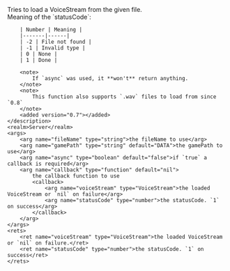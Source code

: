 <function name="LoadVoiceStream" parent="voicechat" type="libraryfunc">
	<description>
		Tries to load a VoiceStream from the given file.
		<br>
		Meaning of the `statusCode`:

		| Number | Meaning |
		|-------|------|
		| -2 | File not found |
		| -1 | Invalid type |
		| 0 | None |
		| 1 | Done |

		<note>
			If `async` was used, it **won't** return anything.
		</note>
		<note>
			This function also supports `.wav` files to load from since `0.8`
		</note>
		<added version="0.7"></added>
	</description>
	<realm>Server</realm>
	<args>
		<arg name="fileName" type="string">the fileName to use</arg>
		<arg name="gamePath" type="string" default="DATA">the gamePath to use</arg>
		<arg name="async" type="boolean" default="false">if `true` a callback is required</arg>
		<arg name="callback" type="function" default="nil">
			the callback function to use
			<callback>
				<arg name="voiceStream" type="VoiceStream">the loaded VoiceStream or `nil` on failure</arg>
				<arg name="statusCode" type="number">the statusCode. `1` on success</arg>
			</callback>
		</arg>
	</args>
	<rets>
		<ret name="voiceStream" type="VoiceStream">the loaded VoiceStream or `nil` on failure.</ret>
		<ret name="statusCode" type="number">the statusCode. `1` on success</ret>
	</rets>
</function>